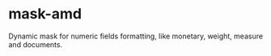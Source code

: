 # mask-amd

Dynamic mask for numeric fields formatting, like monetary, weight, measure and documents.
